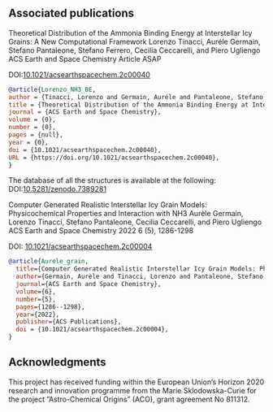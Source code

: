 ## Associated publications
Theoretical Distribution of the Ammonia Binding Energy at Interstellar Icy Grains: A New Computational Framework
Lorenzo Tinacci, Auréle Germain, Stefano Pantaleone, Stefano Ferrero, Cecilia Ceccarelli, and Piero Ugliengo
ACS Earth and Space Chemistry Article ASAP

DOI:[10.1021/acsearthspacechem.2c00040](https://pubs.acs.org/doi/10.1021/acsearthspacechem.2c00040)

```bibtex
@article{Lorenzo_NH3_BE,
author = {Tinacci, Lorenzo and Germain, Auréle and Pantaleone, Stefano and Ferrero, Stefano and Ceccarelli, Cecilia and Ugliengo, Piero},
title = {Theoretical Distribution of the Ammonia Binding Energy at Interstellar Icy Grains: A New Computational Framework},
journal = {ACS Earth and Space Chemistry},
volume = {0},
number = {0},
pages = {null},
year = {0},
doi = {10.1021/acsearthspacechem.2c00040},
URL = {https://doi.org/10.1021/acsearthspacechem.2c00040},
}
```

The database of all the structures is available at the following:
DOI:[10.5281/zenodo.7389281](https://zenodo.org/record/7389281)


Computer Generated Realistic Interstellar Icy Grain Models: Physicochemical Properties and Interaction with NH3
Aurèle Germain, Lorenzo Tinacci, Stefano Pantaleone, Cecilia Ceccarelli, and Piero Ugliengo
ACS Earth and Space Chemistry 2022 6 (5), 1286-1298

DOI: [10.1021/acsearthspacechem.2c00004](https://pubs.acs.org/doi/10.1021/acsearthspacechem.2c00004)

```bibtex
@article{Aurele_grain,
  title={Computer Generated Realistic Interstellar Icy Grain Models: Physicochemical Properties and Interaction with NH3},
  author={Germain, Aurèle and Tinacci, Lorenzo and Pantaleone, Stefano and Ceccarelli, Cecilia and Ugliengo, Piero},
  journal={ACS Earth and Space Chemistry},
  volume={6},
  number={5},
  pages={1286--1298},
  year={2022},
  publisher={ACS Publications},
  doi = {10.1021/acsearthspacechem.2c00004},
}
```

## Acknowledgments
This project has received funding within the European Union’s Horizon 2020 research and innovation programme from the Marie Sklodowska-Curie for the project ”Astro-Chemical Origins” (ACO), grant agreement No 811312.
